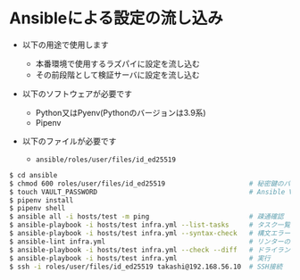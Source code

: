 # Ansibleによる設定の流し込み

- 以下の用途で使用します
    - 本番環境で使用するラズパイに設定を流し込む
    - その前段階として検証サーバに設定を流し込む

- 以下のソフトウェアが必要です
    - Python又はPyenv(Pythonのバージョンは3.9系)
    - Pipenv

- 以下のファイルが必要です
    - `ansible/roles/user/files/id_ed25519`

```bash
$ cd ansible
$ chmod 600 roles/user/files/id_ed25519                     # 秘密鍵のパーミッションを変更しないとSSH接続できないため
$ touch VAULT_PASSWORD                                      # Ansible Vaultのパスワードを設定する
$ pipenv install
$ pipenv shell
$ ansible all -i hosts/test -m ping                         # 疎通確認
$ ansible-playbook -i hosts/test infra.yml --list-tasks     # タスク一覧
$ ansible-playbook -i hosts/test infra.yml --syntax-check   # 構文エラーのチェック
$ ansible-lint infra.yml                                    # リンターの実行
$ ansible-playbook -i hosts/test infra.yml --check --diff   # ドライラン
$ ansible-playbook -i hosts/test infra.yml                  # 実行
$ ssh -i roles/user/files/id_ed25519 takashi@192.168.56.10  # SSH接続
```
